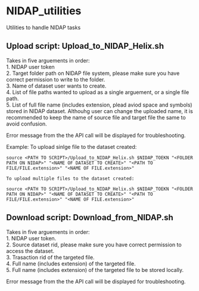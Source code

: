 # NIDAP_utilities
Utilities to handle NIDAP tasks

## Upload script: Upload_to_NIDAP_Helix.sh
  Takes in five arguements in order: <br />
    1. NIDAP user token <br />
    2. Target folder path on NIDAP file system, please make sure you have correct permission to write to the folder. <br />
    3. Name of dataset user wants to create. <br />
    4. List of file paths wanted to upload as a single arguement, or a single file path. <br />
    5. List of full file name (includes extension, plead aviod space and symbols) stored in NIDAP dataset. Althouhg user can change the uploaded name, it is recommended to keep the name of source file and target file the same to avoid confusion. <br />

  Error message from the the API call will be displayed for troubleshooting. 
  
  Example:
    To upload sinlge file to the dataset created:
     
    source <PATH TO SCRIPT>/Upload_to_NIDAP_Helix.sh $NIDAP_TOEKN "<FOLDER PATH ON NIDAP>" "<NAME OF DATASET TO CREATE>" "<PATH TO FILE/FILE.extension>" "<NAME OF FILE.extension>"
    
    To upload multiple files to the dataset created:
    
    source <PATH TO SCRIPT>/Upload_to_NIDAP_Helix.sh $NIDAP_TOEKN "<FOLDER PATH ON NIDAP>" "<NAME OF DATASET TO CREATE>" "<PATH TO FILE/FILE.extension>" "<NAME OF FILE.extension>"
    


## Download script: Download_from_NIDAP.sh
  Takes in five arguements in order: <br />
    1. NIDAP user token. <br />
    2. Source dataset rid, please make sure you have correct permission to access the dataset. <br />
    3. Trasaction rid of the targeted file. <br />
    4. Full name (includes extension) of the targeted file. <br />
    5. Full name (includes extension) of the targeted file to be stored locally. <br />

  Error message from the the API call will be displayed for troubleshooting. 
